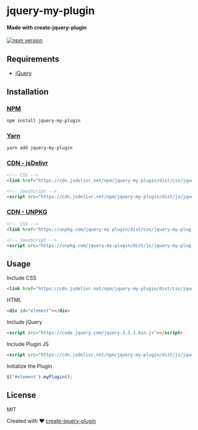 # jquery-my-plugin
#### Made with create-jquery-plugin

[![npm version](https://badge.fury.io/js/jquery-my-plugin.svg)](https://www.npmjs.com/package/jquery-my-plugin)

Requirements
-----
  + [jQuery](http://jquery.com/)


Installation
-----

### [NPM](https://www.npmjs.com/package/jquery-my-plugin)
```bash
npm install jquery-my-plugin
```

### [Yarn](https://yarn.pm/jquery-my-plugin)
```bash
yarn add jquery-my-plugin
```

### [CDN - jsDelivr](https://www.jsdelivr.com/package/npm/jquery-my-plugin)
```html
<!-- CSS -->
<link href="https://cdn.jsdelivr.net/npm/jquery-my-plugin/dist/css/jquery-my-plugin.min.css" rel="stylesheet" type="text/css" />

<!-- JavaScript -->
<script src="https://cdn.jsdelivr.net/npm/jquery-my-plugin/dist/js/jquery-my-plugin.min.js" type="text/javascript"></script>
```    

### [CDN - UNPKG](https://unpkg.com/browse/jquery-my-plugin/)
```html
<!-- CSS -->
<link href="https://unpkg.com/jquery-my-plugin/dist/css/jquery-my-plugin.min.css" rel="stylesheet" type="text/css" />

<!-- JavaScript -->
<script src="https://unpkg.com/jquery-my-plugin/dist/js/jquery-my-plugin.min.js" type="text/javascript"></script>
```

Usage
-----

Include CSS
```html
<link href="https://cdn.jsdelivr.net/npm/jquery-my-plugin/dist/css/jquery-my-plugin.min.css" rel="stylesheet" type="text/css" />
```

HTML
```html
<div id="element"></div>
```

Include jQuery
```html
<script src="https://code.jquery.com/jquery-3.3.1.min.js"></script>
```

Include Plugin JS
```html
<script src="https://cdn.jsdelivr.net/npm/jquery-my-plugin/dist/js/jquery-my-plugin.min.js" type="text/javascript"></script>
```
Initialize the Plugin
```js
$('#element').myPlugin();
```

License
----
MIT


Created with :heart: [create-jquery-plugin](https://www.npmjs.com/package/create-jquery-plugin)
